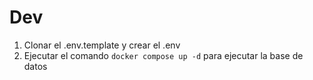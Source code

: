 

# Dev
1. Clonar el .env.template y crear el .env
2. Ejecutar el comando ```docker compose up -d``` para ejecutar la base de datos